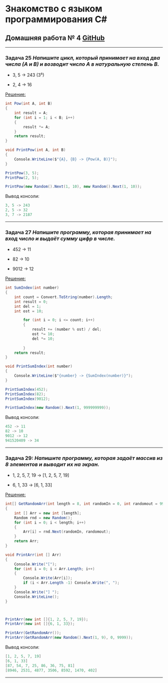 # Знакомство с языком программирования С#
## Домашняя работа № 4 [GitHub](https://github.com/Kazitsyn/GB_familiarity_with_programming_languages/tree/main/Home_work_4)
***
### **Задача 25** *Напишите цикл, который принимает на вход два числа (A и B) и возводит число A в натуральную степень B.*


* 3, 5 -> 243 (3⁵)

* 2, 4 -> 16


[Решение:](https://github.com/Kazitsyn/GB_familiarity_with_programming_languages/tree/main/Home_work_4/HW4Q1)
```c#
int Pow(int A, int B)
{
    int result = A;
    for (int i = 1; i < B; i++)
    {
        result *= A;
    }
    return result;
}

void PrintPow(int A, int B)
{
    Console.WriteLine($"{A}, {B} -> {Pow(A, B)}");
}

PrintPow(3, 5);
PrintPow(2, 5);

PrintPow(new Random().Next(1, 10), new Random().Next(1, 10));
```
Вывод консоли:
```c#
3, 5 -> 243
2, 5 -> 32
3, 7 -> 2187
```
***
### **Задача 27** *Напишите программу, которая принимает на вход число и выдаёт сумму цифр в числе.*

* 452 -> 11

* 82 -> 10 
 
* 9012 -> 12


[Решение:](https://github.com/Kazitsyn/GB_familiarity_with_programming_languages/tree/main/Home_work_4/HW4Q2)
```c#
int SumIndex(int number)
{
    int count = Convert.ToString(number).Length;
    int result = 0;
    int del = 1;
    int ost = 10;

        for (int i = 0; i <= count; i++)
        {
            result += (number % ost) / del;
            ost *= 10;
            del *= 10;
             
        }
    return result;
}

void PrintSumIndex(int number)
{
    Console.WriteLine($"{number} -> {SumIndex(number)}");
}

PrintSumIndex(452);
PrintSumIndex(82);
PrintSumIndex(9012);

PrintSumIndex(new Random().Next(1, 999999999));
```
Вывод консоли:
```c#
452 -> 11
82 -> 10
9012 -> 12
941520409 -> 34
```
***
### **Задача 29:** *Напишите программу, которая задаёт массив из 8 элементов и выводит их на экран.*

* 1, 2, 5, 7, 19 -> [1, 2, 5, 7, 19]

* 6, 1, 33 -> [6, 1, 33]


[Решение:](https://github.com/Kazitsyn/GB_familiarity_with_programming_languages/tree/main/Home_work_4/HW4Q3)
```c#
int[] GetRandomArr(int length = 8, int randomIn = 0, int randomout = 99)
{
    int [] Arr = new int [length];
    Random rnd = new Random();
    for (int i = 0; i < length; i++)
    {
        Arr[i] = rnd.Next(randomIn, randomout);
    }
    return Arr;
}

void PrintArr(int [] Arr)
{
    Console.Write("[");
    for (int i = 0; i < Arr.Length; i++)
    {
        Console.Write(Arr[i]);
        if (i < Arr.Length -1) Console.Write(", ");
    }
    Console.Write("] ");
    Console.WriteLine();
}



PrintArr(new int []{1, 2, 5, 7, 19});
PrintArr(new int []{6, 1, 33});

PrintArr(GetRandomArr());
PrintArr(GetRandomArr(new Random().Next(1, 9), 0, 9999));
```
Вывод консоли:
```c#
[1, 2, 5, 7, 19]
[6, 1, 33]
[87, 54, 7, 25, 86, 36, 75, 81]
[8946, 2531, 4877, 3506, 8592, 1470, 402]
```
***